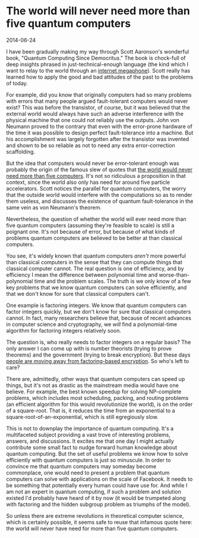 # The world will never need more than five quantum computers

2014-06-24

I have been gradually making my way through Scott Aaronson's wonderful book,
"Quantum Computing Since Democritus." The book is chock-full of deep insights
phrased in just-technical-enough language (the kind which I want to relay to
the world through an [internet
megaphone](http://jeremykun.com/2014/06/12/three-years-old-and-an-idea-for-a-podcast/)).
Scott really has learned how to apply the good and bad attitudes of the past to
the problems of today. 

For example, did you know that originally computers had so many problems with
errors that many people argued fault-tolerant computers would never exist? This
was before the transistor, of course, but it was believed that the external
world would always have such an adverse interference with the physical machine
that one could not reliably use the outputs. John von Neumann proved to the
contrary that even with the error-prone hardware of the time it was possible to
design perfect fault-tolerance into a machine. But his accomplishment was
largely forgotten after the transistor was invented and shown to be so reliable
as not to need any extra error-correction scaffolding. 

But the idea that computers would never be error-tolerant enough was probably
the origin of the famous slew of quotes that [the world would never need more
than five
computers](http://en.wikipedia.org/wiki/Thomas_J._Watson#Famous_misquote). It's
not so ridiculous a proposition in that context, since the world also only has
need for around five particle accelerators. Scott notices the parallel for
quantum computers, the worry that the outside world would interfere with the
computations so as to render them useless, and discusses the existence of
quantum fault-tolerance in the same vein as von Neumann's theorem.

Nevertheless, the question of whether the world will ever need more than five
quantum computers (assuming they're feasible to scale) is still a poignant one.
It's not because of error, but because of what kinds of problems quantum
computers are believed to be better at than classical computers. 

You see, it's widely known that quantum computers *aren't* more powerful than
classical computers in the sense that they can compute things that classical
computer cannot. The real question is one of efficiency, and by efficiency I
mean the difference between polynomial time and worse-than-polynomial time and
the problem scales. The truth is we only know of a few key problems that we
know quantum computers can solve efficiently, and that we don't know for sure
that classical computers can't.

One example is factoring integers. We know that quantum computers can factor
integers quickly, but we don't know for sure that classical computers cannot.
In fact, many researchers believe that, because of recent advances in computer
science and cryptography, we *will* find a polynomial-time algorithm for
factoring integers relatively soon.

The question is, who really needs to factor integers on a regular basis? The
only answer I can come up with is number theorists (trying to prove theorems)
and the government (trying to break encryption). But these days [people are
moving away from factoring-based
encryption](http://rjlipton.wordpress.com/2013/03/02/cryptography-is-dead/). So
who's left to care?

There are, admittedly, other ways that quantum computers can speed up things,
but it's not as drastic as the mainstream media would have one believe. For
example, the best known speedup for solving NP-complete problems, which
includes most scheduling, packing, and routing problems (an efficient algorithm
for this would revolutionize the world), is on the order of a square-root. That
is, it reduces the time from an exponential to a
square-root-of-an-exponential, which is still egregiously slow. 

This is not to downplay the importance of quantum computing. It's a
multifaceted subject providing a vast trove of interesting problems, answers,
and discussions. It excites me that one day I might actually contribute some
small fact to nudge forward human knowledge about quantum computing. But the
set of useful problems we know how to solve efficiently with quantum computers
is just so minuscule. In order to convince me that quantum computers may
someday become commonplace, one would need to present a problem that quantum
computers can solve with applications on the scale of Facebook. It needs to be
something that potentially every human could have use for. And while I am not
an expert in quantum computing, if such a problem and solution existed I'd
probably have heard of it by now (it would be trumpeted along with factoring
and the hidden subgroup problem as triumphs of the model).

So unless there are extreme revolutions in theoretical computer science, which
is certainly possible, it seems safe to reuse that infamous quote here: the
world will never have need for more than five quantum computers.
